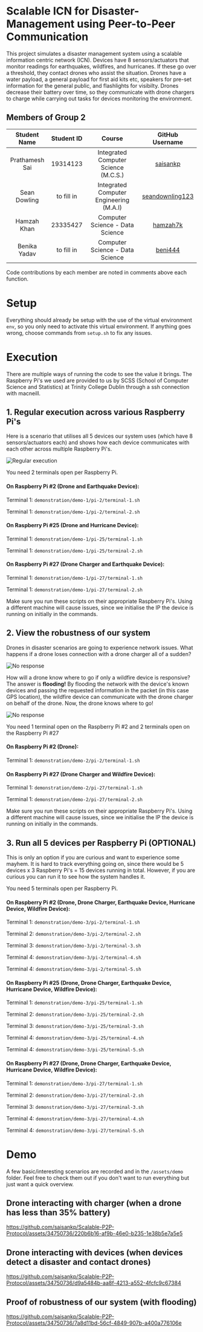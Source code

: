 # Scalable ICN for Disaster-Management using Peer-to-Peer Communication

This project simulates a disaster management system using a scalable information centric network (ICN). Devices have 8 sensors/actuators that monitor readings for earthquakes, wildfires, and hurricanes. If these go over a threshold, they contact drones who assist the situation. Drones have a water payload, a general payload for first aid kits etc, speakers for pre-set information for the general public, and flashlights for visibilty. Drones decrease their battery over time, so they communicate with drone chargers to charge while carrying out tasks for devices monitoring the environment.

## Members of Group 2

|    Student Name    | Student ID |                Course                |      GitHub Username       |
|:------------------:|:----------:|:------------------------------------:|:--------------------------:|
|   Prathamesh Sai   |  19314123  | Integrated Computer Science (M.C.S.) |    [saisankp][saisankp]    |
|     Sean Dowling   |  to fill in  | Integrated Computer Engineering (M.A.I)      |    [seandownling123][seandownling123]      |
|     Hamzah Khan    |  23335427  | Computer Science - Data Science      |    [hamzah7k][hakhan]      |
|     Benika Yadav    |  to fill in  | Computer Science - Data Science      |    [beni444][beni444]      |

Code contributions by each member are noted in comments above each function.

# Setup
Everything should already be setup with the use of the virtual environment `env`, so you only need to activate this virtual environment. If anything goes wrong, choose commands from `setup.sh` to fix any issues.

# Execution
There are multiple ways of running the code to see the value it brings. The Raspberry Pi's we used are provided to us by SCSS (School of Computer Science and Statistics) at Trinity College Dublin through a ssh connection with macneill.

## 1. Regular execution across various Raspberry Pi's
Here is a scenario that utilises all 5 devices our system uses (which have 8 sensors/actuators each) and shows how each device communicates with each other across multiple Raspberry Pi's.

![Regular execution](assets/img/regular-execution.png)

You need 2 terminals open per Raspberry Pi. 

#### On Raspberry Pi #2 (Drone and Earthquake Device):

Terminal 1: `demonstration/demo-1/pi-2/terminal-1.sh`

Terminal 1: `demonstration/demo-1/pi-2/terminal-2.sh`

#### On Raspberry Pi #25 (Drone and Hurricane Device):

Terminal 1: `demonstration/demo-1/pi-25/terminal-1.sh`

Terminal 1: `demonstration/demo-1/pi-25/terminal-2.sh`

#### On Raspberry Pi #27 (Drone Charger and Earthquake Device):

Terminal 1: `demonstration/demo-1/pi-27/terminal-1.sh`

Terminal 1: `demonstration/demo-1/pi-27/terminal-2.sh`

Make sure you run these scripts on their appropriate Raspberry Pi's. Using a different machine will cause issues, since we initialise the IP the device is running on initially in the commands.

## 2. View the robustness of our system
Drones in disaster scenarios are going to experience network issues. What happens if a drone loses connection with a drone charger all of a sudden? 

![No response](assets/img/no-response.png)

How will a drone know where to go if only a wildfire device is responsive? The answer is **flooding!** By flooding the network with the device's known devices and passing the requested information in the packet (in this case GPS location), the wildfire device can communicate with the drone charger on behalf of the drone. Now, the drone knows where to go!

![No response](assets/img/flooding.png)

You need 1 terminal open on the Raspberry Pi #2 and 2 terminals open on the Raspberry Pi #27

#### On Raspberry Pi #2 (Drone):

Terminal 1: `demonstration/demo-2/pi-2/terminal-1.sh`

#### On Raspberry Pi #27 (Drone Charger and Wildfire Device):

Terminal 1: `demonstration/demo-2/pi-27/terminal-1.sh`

Terminal 1: `demonstration/demo-2/pi-27/terminal-2.sh`

Make sure you run these scripts on their appropriate Raspberry Pi's. Using a different machine will cause issues, since we initialise the IP the device is running on initially in the commands.

## 3. Run all 5 devices per Raspberry Pi (OPTIONAL)
This is only an option if you are curious and want to experience some mayhem. It is hard to track everything going on, since there would be 5 devices x 3 Raspberry Pi's = 15 devices running in total. However, if you are curious you can run it to see how the system handles it.

You need 5 terminals open per Raspberry Pi.

#### On Raspberry Pi #2 (Drone, Drone Charger, Earthquake Device, Hurricane Device, Wildfire Device):

Terminal 1: `demonstration/demo-3/pi-2/terminal-1.sh`

Terminal 2: `demonstration/demo-3/pi-2/terminal-2.sh`

Terminal 3: `demonstration/demo-3/pi-2/terminal-3.sh`

Terminal 4: `demonstration/demo-3/pi-2/terminal-4.sh`

Terminal 4: `demonstration/demo-3/pi-2/terminal-5.sh`

#### On Raspberry Pi #25 (Drone, Drone Charger, Earthquake Device, Hurricane Device, Wildfire Device):

Terminal 1: `demonstration/demo-3/pi-25/terminal-1.sh`

Terminal 2: `demonstration/demo-3/pi-25/terminal-2.sh`

Terminal 3: `demonstration/demo-3/pi-25/terminal-3.sh`

Terminal 4: `demonstration/demo-3/pi-25/terminal-4.sh`

Terminal 4: `demonstration/demo-3/pi-25/terminal-5.sh`

#### On Raspberry Pi #27 (Drone, Drone Charger, Earthquake Device, Hurricane Device, Wildfire Device):

Terminal 1: `demonstration/demo-3/pi-27/terminal-1.sh`

Terminal 2: `demonstration/demo-3/pi-27/terminal-2.sh`

Terminal 3: `demonstration/demo-3/pi-27/terminal-3.sh`

Terminal 4: `demonstration/demo-3/pi-27/terminal-4.sh`

Terminal 4: `demonstration/demo-3/pi-27/terminal-5.sh`


# Demo
A few basic/interesting scenarios are recorded and in the `/assets/demo` folder. Feel free to check them out if you don't want to run everything but just want a quick overview.
## Drone interacting with charger (when a drone has less than 35% battery)
https://github.com/saisankp/Scalable-P2P-Protocol/assets/34750736/220b6b16-af9b-46e0-b235-1e38b5e7a5e5

## Drone interacting with devices (when devices detect a disaster and contact drones)
https://github.com/saisankp/Scalable-P2P-Protocol/assets/34750736/d9a5484b-aa8f-4213-a552-4fcfc9c67384

## Proof of robustness of our system (with flooding)
https://github.com/saisankp/Scalable-P2P-Protocol/assets/34750736/7a8d11bd-56cf-4849-907b-a400a776106e

[saisankp]: https://github.com/saisankp
[seandownling123]: https://github.com/Seandowling123
[hakhan]: https://github.com/hamzah7k
[beni444]: https://github.com/beni444
